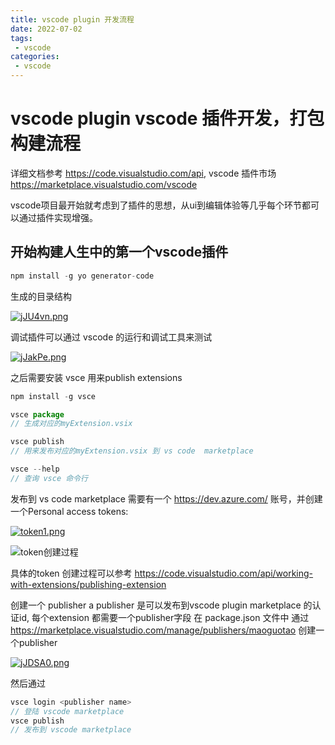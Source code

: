 ```yaml
---
title: vscode plugin 开发流程
date: 2022-07-02
tags:
 - vscode
categories: 
 - vscode 
---
```


# vscode plugin vscode 插件开发，打包构建流程

详细文档参考 <https://code.visualstudio.com/api>,
vscode 插件市场 <https://marketplace.visualstudio.com/vscode>

vscode项目最开始就考虑到了插件的思想，从ui到编辑体验等几乎每个环节都可以通过插件实现增强。

## 开始构建人生中的第一个vscode插件

``` js
npm install -g yo generator-code
```

生成的目录结构

[![jJU4vn.png](https://s1.ax1x.com/2022/07/04/jJU4vn.png)](https://imgtu.com/i/jJU4vn)

调试插件可以通过 vscode 的运行和调试工具来测试

[![jJakPe.png](https://s1.ax1x.com/2022/07/04/jJakPe.png)](https://imgtu.com/i/jJakPe)

之后需要安装 vsce  用来publish extensions

``` js
npm install -g vsce

vsce package 
// 生成对应的myExtension.vsix 

vsce publish
// 用来发布对应的myExtension.vsix 到 vs code  marketplace

vsce --help
// 查询 vsce 命令行
```

发布到 vs code marketplace 需要有一个 <https://dev.azure.com/> 账号，并创建一个Personal access tokens:

[![token1.png](
https://code.visualstudio.com/assets/api/working-with-extensions/publishing-extension/token1.png)](
https://code.visualstudio.com/assets/api/working-with-extensions/publishing-extension/token1.png)

![token创建过程](https://code.visualstudio.com/assets/api/working-with-extensions/publishing-extension/token2.png)

具体的token 创建过程可以参考 <https://code.visualstudio.com/api/working-with-extensions/publishing-extension>

创建一个 publisher
a publisher 是可以发布到vscode plugin marketplace 的认证id, 每个extension 都需要一个publisher字段 在 package.json 文件中
通过<https://marketplace.visualstudio.com/manage/publishers/maoguotao> 创建一个publisher 

[![jJDSA0.png](https://s1.ax1x.com/2022/07/04/jJDSA0.png)](https://imgtu.com/i/jJDSA0)

然后通过

```js
vsce login <publisher name>
// 登陆 vscode marketplace 
vsce publish
// 发布到 vscode marketplace

``` 


